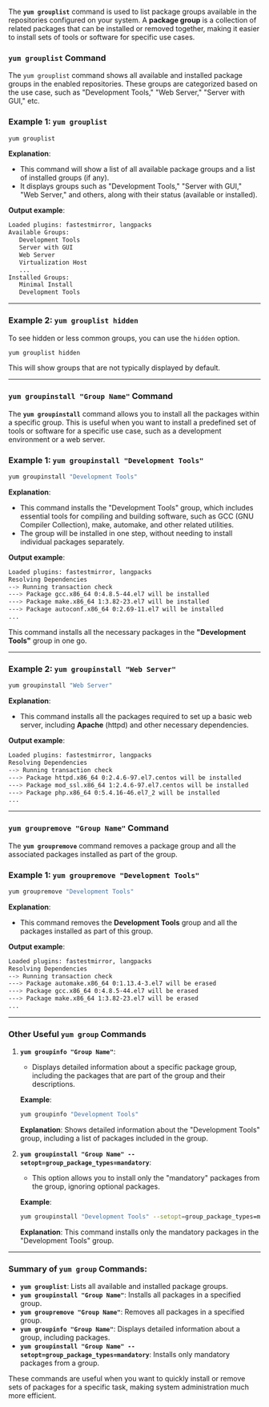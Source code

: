 The **`yum grouplist`** command is used to list package groups available in the repositories configured on your system. A **package group** is a collection of related packages that can be installed or removed together, making it easier to install sets of tools or software for specific use cases.

### **`yum grouplist` Command**

The `yum grouplist` command shows all available and installed package groups in the enabled repositories. These groups are categorized based on the use case, such as "Development Tools," "Web Server," "Server with GUI," etc.

### **Example 1: `yum grouplist`**

```bash
yum grouplist
```

**Explanation**:
- This command will show a list of all available package groups and a list of installed groups (if any).
- It displays groups such as "Development Tools," "Server with GUI," "Web Server," and others, along with their status (available or installed).
  
**Output example**:
```bash
Loaded plugins: fastestmirror, langpacks
Available Groups:
   Development Tools
   Server with GUI
   Web Server
   Virtualization Host
   ...
Installed Groups:
   Minimal Install
   Development Tools
```

---

### **Example 2: `yum grouplist hidden`**

To see hidden or less common groups, you can use the `hidden` option.

```bash
yum grouplist hidden
```

This will show groups that are not typically displayed by default.

---

### **`yum groupinstall "Group Name"` Command**

The **`yum groupinstall`** command allows you to install all the packages within a specific group. This is useful when you want to install a predefined set of tools or software for a specific use case, such as a development environment or a web server.

### **Example 1: `yum groupinstall "Development Tools"`**

```bash
yum groupinstall "Development Tools"
```

**Explanation**:
- This command installs the "Development Tools" group, which includes essential tools for compiling and building software, such as GCC (GNU Compiler Collection), make, automake, and other related utilities.
- The group will be installed in one step, without needing to install individual packages separately.

**Output example**:
```bash
Loaded plugins: fastestmirror, langpacks
Resolving Dependencies
--> Running transaction check
---> Package gcc.x86_64 0:4.8.5-44.el7 will be installed
---> Package make.x86_64 1:3.82-23.el7 will be installed
---> Package autoconf.x86_64 0:2.69-11.el7 will be installed
...
```

This command installs all the necessary packages in the **"Development Tools"** group in one go.

---

### **Example 2: `yum groupinstall "Web Server"`**

```bash
yum groupinstall "Web Server"
```

**Explanation**:
- This command installs all the packages required to set up a basic web server, including **Apache** (httpd) and other necessary dependencies.
  
**Output example**:
```bash
Loaded plugins: fastestmirror, langpacks
Resolving Dependencies
--> Running transaction check
---> Package httpd.x86_64 0:2.4.6-97.el7.centos will be installed
---> Package mod_ssl.x86_64 1:2.4.6-97.el7.centos will be installed
---> Package php.x86_64 0:5.4.16-46.el7_2 will be installed
...
```

---

### **`yum groupremove "Group Name"` Command**

The **`yum groupremove`** command removes a package group and all the associated packages installed as part of the group.

### **Example 1: `yum groupremove "Development Tools"`**

```bash
yum groupremove "Development Tools"
```

**Explanation**:
- This command removes the **Development Tools** group and all the packages installed as part of this group.
  
**Output example**:
```bash
Loaded plugins: fastestmirror, langpacks
Resolving Dependencies
--> Running transaction check
---> Package automake.x86_64 0:1.13.4-3.el7 will be erased
---> Package gcc.x86_64 0:4.8.5-44.el7 will be erased
---> Package make.x86_64 1:3.82-23.el7 will be erased
...
```

---

### **Other Useful `yum group` Commands**

1. **`yum groupinfo "Group Name"`**:
   - Displays detailed information about a specific package group, including the packages that are part of the group and their descriptions.

   **Example**:
   ```bash
   yum groupinfo "Development Tools"
   ```

   **Explanation**: Shows detailed information about the "Development Tools" group, including a list of packages included in the group.

2. **`yum groupinstall "Group Name" --setopt=group_package_types=mandatory`**:
   - This option allows you to install only the "mandatory" packages from the group, ignoring optional packages.

   **Example**:
   ```bash
   yum groupinstall "Development Tools" --setopt=group_package_types=mandatory
   ```

   **Explanation**: This command installs only the mandatory packages in the "Development Tools" group.

---

### Summary of `yum group` Commands:

- **`yum grouplist`**: Lists all available and installed package groups.
- **`yum groupinstall "Group Name"`**: Installs all packages in a specified group.
- **`yum groupremove "Group Name"`**: Removes all packages in a specified group.
- **`yum groupinfo "Group Name"`**: Displays detailed information about a group, including packages.
- **`yum groupinstall "Group Name" --setopt=group_package_types=mandatory`**: Installs only mandatory packages from a group.

These commands are useful when you want to quickly install or remove sets of packages for a specific task, making system administration much more efficient.
